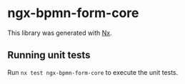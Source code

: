 # ngx-bpmn-form-core

This library was generated with [Nx](https://nx.dev).

## Running unit tests

Run `nx test ngx-bpmn-form-core` to execute the unit tests.
